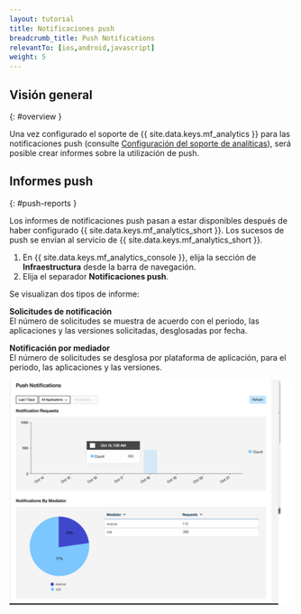 ```yaml
---
layout: tutorial
title: Notificaciones push
breadcrumb_title: Push Notifications
relevantTo: [ios,android,javascript]
weight: 5
---
```

<!-- NLS_CHARSET=UTF-8 -->
## Visión general
{: #overview }

Una vez configurado el soporte de {{ site.data.keys.mf_analytics }} para las notificaciones push (consulte [Configuración del soporte de analíticas](../../../notifications/analytics/)), será posible crear informes sobre la utilización de push.

## Informes push
{: #push-reports }

Los informes de notificaciones push pasan a estar disponibles después de haber configurado {{ site.data.keys.mf_analytics_short }}. Los sucesos de push se envían al servicio de {{ site.data.keys.mf_analytics_short }}.

1. En {{ site.data.keys.mf_analytics_console }}, elija la sección de **Infraestructura** desde la barra de navegación.
2. Elija el separador **Notificaciones push**.

Se visualizan dos tipos de informe:

**Solicitudes de notificación**  
El número de solicitudes se muestra de acuerdo con el periodo, las aplicaciones y las versiones solicitadas, desglosadas por fecha.

**Notificación por mediador**  
El número de solicitudes se desglosa por plataforma de aplicación, para el periodo, las aplicaciones y las versiones.

![Informes de notificaciones push](pushNotifications.png)
